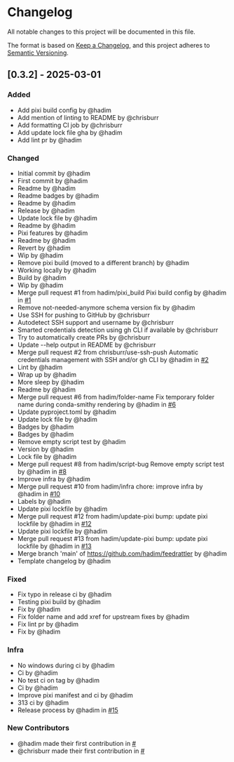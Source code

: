 # Changelog

All notable changes to this project will be documented in this file.

The format is based on [Keep a Changelog](https://keepachangelog.com/en/1.0.0/),
and this project adheres to [Semantic Versioning](https://semver.org/spec/v2.0.0.html).

## [0.3.2] - 2025-03-01

### Added

- Add pixi build config by @hadim
- Add mention of linting to README by @chrisburr
- Add formatting CI job by @chrisburr
- Add update lock file gha by @hadim
- Add lint pr by @hadim

### Changed

- Initial commit by @hadim
- First commit by @hadim
- Readme by @hadim
- Readme badges by @hadim
- Readme by @hadim
- Release by @hadim
- Update lock file by @hadim
- Readme by @hadim
- Pixi features by @hadim
- Readme by @hadim
- Revert by @hadim
- Wip by @hadim
- Remove pixi build (moved to a different branch) by @hadim
- Working locally by @hadim
- Build by @hadim
- Wip by @hadim
- Merge pull request #1 from hadim/pixi_build  Pixi build config by @hadim in [#1](https://github.com/hadim/feedrattler/pull/1)
- Remove not-needed-anymore schema version fix by @hadim
- Use SSH for pushing to GitHub by @chrisburr
- Autodetect SSH support and username by @chrisburr
- Smarted credentials detection using gh CLI if available by @chrisburr
- Try to automatically create PRs by @chrisburr
- Update --help output in README by @chrisburr
- Merge pull request #2 from chrisburr/use-ssh-push  Automatic credentials management with SSH and/or gh CLI by @hadim in [#2](https://github.com/hadim/feedrattler/pull/2)
- Lint by @hadim
- Wrap up by @hadim
- More sleep by @hadim
- Readme by @hadim
- Merge pull request #6 from hadim/folder-name  Fix temporary folder name during conda-smithy rendering by @hadim in [#6](https://github.com/hadim/feedrattler/pull/6)
- Update pyproject.toml by @hadim
- Update lock file by @hadim
- Badges by @hadim
- Badges by @hadim
- Remove empty script test by @hadim
- Version by @hadim
- Lock file by @hadim
- Merge pull request #8 from hadim/script-bug  Remove empty script test by @hadim in [#8](https://github.com/hadim/feedrattler/pull/8)
- Improve infra by @hadim
- Merge pull request #10 from hadim/infra  chore: improve infra by @hadim in [#10](https://github.com/hadim/feedrattler/pull/10)
- Labels by @hadim
- Update pixi lockfile by @hadim
- Merge pull request #12 from hadim/update-pixi  bump: update pixi lockfile by @hadim in [#12](https://github.com/hadim/feedrattler/pull/12)
- Update pixi lockfile by @hadim
- Merge pull request #13 from hadim/update-pixi  bump: update pixi lockfile by @hadim in [#13](https://github.com/hadim/feedrattler/pull/13)
- Merge branch 'main' of https://github.com/hadim/feedrattler by @hadim
- Template changelog by @hadim

### Fixed

- Fix typo in release ci by @hadim
- Testing pixi build by @hadim
- Fix by @hadim
- Fix folder name and add xref for upstream fixes by @hadim
- Fix lint pr by @hadim
- Fix by @hadim

### Infra

- No windows during ci by @hadim
- Ci by @hadim
- No test ci on tag by @hadim
- Ci by @hadim
- Improve pixi manifest and ci by @hadim
- 313 ci by @hadim
- Release process by @hadim in [#15](https://github.com/hadim/feedrattler/pull/15)

### New Contributors

- @hadim made their first contribution in [#](https://github.com/hadim/feedrattler/pull/)
- @chrisburr made their first contribution in [#](https://github.com/hadim/feedrattler/pull/)

